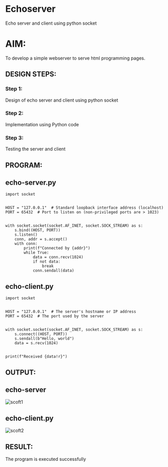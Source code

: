 # Echoserver
Echo server and client using python socket

# AIM:

To develop a simple webserver to serve html programming pages.

## DESIGN STEPS:

### Step 1:

Design of echo server and client using python socket

### Step 2:

Implementation using Python code

### Step 3:

Testing the server and client 

## PROGRAM:
## echo-server.py
```
import socket


HOST = "127.0.0.1"  # Standard loopback interface address (localhost)
PORT = 65432  # Port to listen on (non-privileged ports are > 1023)


with socket.socket(socket.AF_INET, socket.SOCK_STREAM) as s:
    s.bind((HOST, PORT))
    s.listen()
    conn, addr = s.accept()
    with conn:
        print(f"Connected by {addr}")
        while True:
            data = conn.recv(1024)
            if not data:
                break
            conn.sendall(data)
```
## echo-client.py

```
import socket


HOST = "127.0.0.1"  # The server's hostname or IP address
PORT = 65432  # The port used by the server


with socket.socket(socket.AF_INET, socket.SOCK_STREAM) as s:
    s.connect((HOST, PORT))
    s.sendall(b"Hello, world")
    data = s.recv(1024)


print(f"Received {data!r}")
```

## OUTPUT:
## echo-server
![scoft1](https://github.com/Praveenkumar2004-dev/Echoserver/assets/119559827/4c7eb255-2ba6-4873-bd10-540c7dd110d4)

## echo-client.py
![scoft2](https://github.com/Praveenkumar2004-dev/Echoserver/assets/119559827/30a27072-87d0-4473-b0dd-8c30161743a1)


## RESULT:
The program is executed successfully
